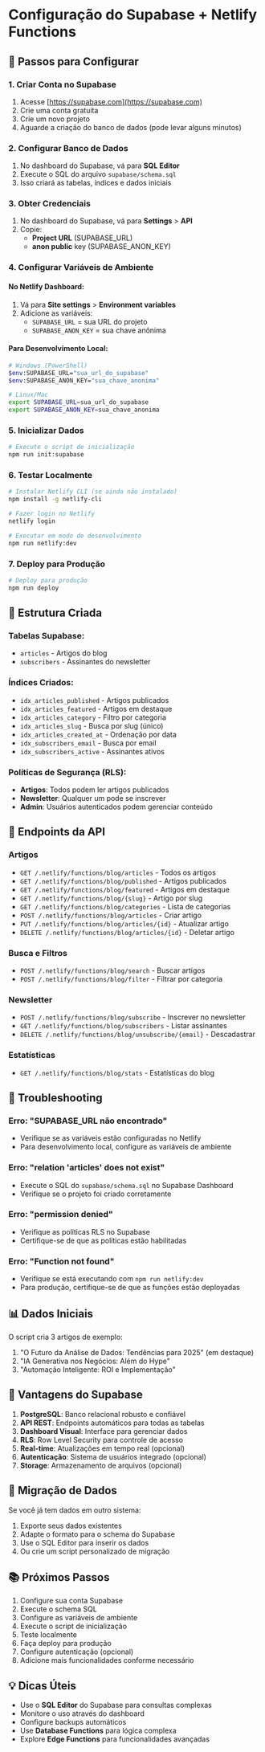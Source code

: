 # Configuração do Supabase + Netlify Functions

## 🚀 Passos para Configurar

### 1. Criar Conta no Supabase

1. Acesse [https://supabase.com](https://supabase.com)
2. Crie uma conta gratuita
3. Crie um novo projeto
4. Aguarde a criação do banco de dados (pode levar alguns minutos)

### 2. Configurar Banco de Dados

1. No dashboard do Supabase, vá para **SQL Editor**
2. Execute o SQL do arquivo `supabase/schema.sql`
3. Isso criará as tabelas, índices e dados iniciais

### 3. Obter Credenciais

1. No dashboard do Supabase, vá para **Settings** > **API**
2. Copie:
   - **Project URL** (SUPABASE_URL)
   - **anon public** key (SUPABASE_ANON_KEY)

### 4. Configurar Variáveis de Ambiente

#### No Netlify Dashboard:
1. Vá para **Site settings** > **Environment variables**
2. Adicione as variáveis:
   - `SUPABASE_URL` = sua URL do projeto
   - `SUPABASE_ANON_KEY` = sua chave anônima

#### Para Desenvolvimento Local:
```bash
# Windows (PowerShell)
$env:SUPABASE_URL="sua_url_do_supabase"
$env:SUPABASE_ANON_KEY="sua_chave_anonima"

# Linux/Mac
export SUPABASE_URL=sua_url_do_supabase
export SUPABASE_ANON_KEY=sua_chave_anonima
```

### 5. Inicializar Dados

```bash
# Execute o script de inicialização
npm run init:supabase
```

### 6. Testar Localmente

```bash
# Instalar Netlify CLI (se ainda não instalado)
npm install -g netlify-cli

# Fazer login no Netlify
netlify login

# Executar em modo de desenvolvimento
npm run netlify:dev
```

### 7. Deploy para Produção

```bash
# Deploy para produção
npm run deploy
```

## 📁 Estrutura Criada

### Tabelas Supabase:
- `articles` - Artigos do blog
- `subscribers` - Assinantes do newsletter

### Índices Criados:
- `idx_articles_published` - Artigos publicados
- `idx_articles_featured` - Artigos em destaque
- `idx_articles_category` - Filtro por categoria
- `idx_articles_slug` - Busca por slug (único)
- `idx_articles_created_at` - Ordenação por data
- `idx_subscribers_email` - Busca por email
- `idx_subscribers_active` - Assinantes ativos

### Políticas de Segurança (RLS):
- **Artigos**: Todos podem ler artigos publicados
- **Newsletter**: Qualquer um pode se inscrever
- **Admin**: Usuários autenticados podem gerenciar conteúdo

## 🔧 Endpoints da API

### Artigos
- `GET /.netlify/functions/blog/articles` - Todos os artigos
- `GET /.netlify/functions/blog/published` - Artigos publicados
- `GET /.netlify/functions/blog/featured` - Artigos em destaque
- `GET /.netlify/functions/blog/{slug}` - Artigo por slug
- `GET /.netlify/functions/blog/categories` - Lista de categorias
- `POST /.netlify/functions/blog/articles` - Criar artigo
- `PUT /.netlify/functions/blog/articles/{id}` - Atualizar artigo
- `DELETE /.netlify/functions/blog/articles/{id}` - Deletar artigo

### Busca e Filtros
- `POST /.netlify/functions/blog/search` - Buscar artigos
- `POST /.netlify/functions/blog/filter` - Filtrar por categoria

### Newsletter
- `POST /.netlify/functions/blog/subscribe` - Inscrever no newsletter
- `GET /.netlify/functions/blog/subscribers` - Listar assinantes
- `DELETE /.netlify/functions/blog/unsubscribe/{email}` - Descadastrar

### Estatísticas
- `GET /.netlify/functions/blog/stats` - Estatísticas do blog

## 🚨 Troubleshooting

### Erro: "SUPABASE_URL não encontrado"
- Verifique se as variáveis estão configuradas no Netlify
- Para desenvolvimento local, configure as variáveis de ambiente

### Erro: "relation 'articles' does not exist"
- Execute o SQL do `supabase/schema.sql` no Supabase Dashboard
- Verifique se o projeto foi criado corretamente

### Erro: "permission denied"
- Verifique as políticas RLS no Supabase
- Certifique-se de que as políticas estão habilitadas

### Erro: "Function not found"
- Verifique se está executando com `npm run netlify:dev`
- Para produção, certifique-se de que as funções estão deployadas

## 📊 Dados Iniciais

O script cria 3 artigos de exemplo:
1. "O Futuro da Análise de Dados: Tendências para 2025" (em destaque)
2. "IA Generativa nos Negócios: Além do Hype"
3. "Automação Inteligente: ROI e Implementação"

## 🎯 Vantagens do Supabase

1. **PostgreSQL**: Banco relacional robusto e confiável
2. **API REST**: Endpoints automáticos para todas as tabelas
3. **Dashboard Visual**: Interface para gerenciar dados
4. **RLS**: Row Level Security para controle de acesso
5. **Real-time**: Atualizações em tempo real (opcional)
6. **Autenticação**: Sistema de usuários integrado (opcional)
7. **Storage**: Armazenamento de arquivos (opcional)

## 🔄 Migração de Dados

Se você já tem dados em outro sistema:

1. Exporte seus dados existentes
2. Adapte o formato para o schema do Supabase
3. Use o SQL Editor para inserir os dados
4. Ou crie um script personalizado de migração

## 📚 Próximos Passos

1. Configure sua conta Supabase
2. Execute o schema SQL
3. Configure as variáveis de ambiente
4. Execute o script de inicialização
5. Teste localmente
6. Faça deploy para produção
7. Configure autenticação (opcional)
8. Adicione mais funcionalidades conforme necessário

## 💡 Dicas Úteis

- Use o **SQL Editor** do Supabase para consultas complexas
- Monitore o uso através do dashboard
- Configure backups automáticos
- Use **Database Functions** para lógica complexa
- Explore **Edge Functions** para funcionalidades avançadas
